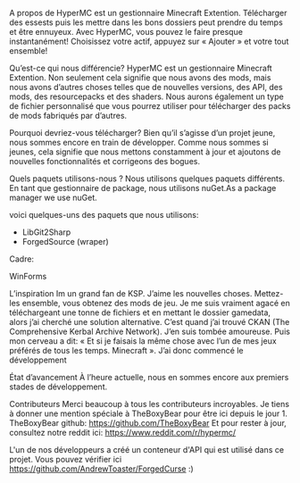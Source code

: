 
A propos de 
HyperMC est un gestionnaire Minecraft Extention. Télécharger des essests puis les mettre dans les bons dossiers peut prendre du temps et être ennuyeux. Avec HyperMC, vous pouvez le faire presque instantanément! Choisissez votre actif, appuyez sur « Ajouter » et votre tout ensemble!

Qu’est-ce qui nous différencie?
HyperMC est un gestionnaire Minecraft Extention. Non seulement cela signifie que nous avons des mods, mais nous avons d’autres choses telles que de nouvelles versions, des API, des mods, des resourcepacks et des shaders. Nous aurons également un type de fichier personnalisé que vous pourrez utiliser pour télécharger des packs de mods fabriqués par d’autres.

Pourquoi devriez-vous télécharger?
Bien qu’il s’agisse d’un projet jeune, nous sommes encore en train de développer. Comme nous sommes si jeunes, cela signifie que nous mettons constamment à jour et ajoutons de nouvelles fonctionnalités et corrigeons des bogues. 

Quels paquets utilisons-nous ?
Nous utilisons quelques paquets différents. En tant que gestionnaire de package, nous utilisons nuGet.As a package manager we use nuGet.

voici quelques-uns des paquets que nous utilisons:


- LibGit2Sharp
- ForgedSource (wraper)


Cadre:

WinForms

L’inspiration
Im un grand fan de KSP. J’aime les nouvelles choses. Mettez-les ensemble, vous obtenez des mods de jeu. Je me suis vraiment agacé en téléchargeant une tonne de fichiers et en mettant le dossier gamedata, alors j’ai cherché une solution alternative. C’est quand j’ai trouvé CKAN (The Comprehensive Kerbal Archive Network). J’en suis tombée amoureuse. Puis mon cerveau a dit: « Et si je faisais la même chose avec l’un de mes jeux préférés de tous les temps. Minecraft ». J’ai donc commencé le développement

État d’avancement
À l’heure actuelle, nous en sommes encore aux premiers stades de développement.

Contributeurs
Merci beaucoup à tous les contributeurs incroyables. Je tiens à donner une mention spéciale à TheBoxyBear pour être ici depuis le jour 1.
TheBoxyBear github: https://github.com/TheBoxyBear
Et pour rester à jour, consultez notre reddit ici: https://www.reddit.com/r/hypermc/

L'un de nos développeurs a créé un conteneur d'API qui est utilisé dans ce projet. Vous pouvez vérifier ici https://github.com/AndrewToaster/ForgedCurse :)
